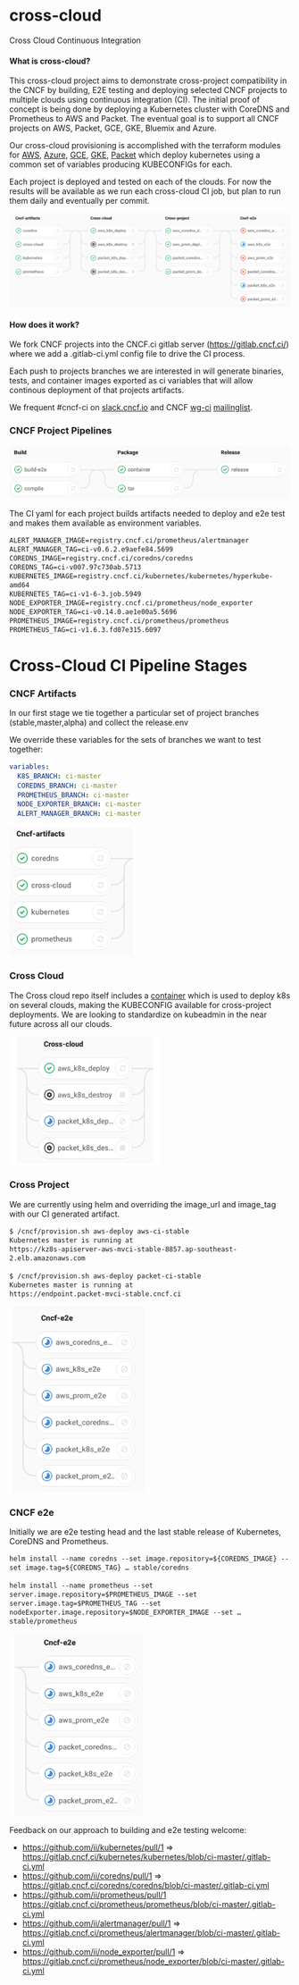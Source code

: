 # cross-cloud
Cross Cloud Continuous Integration

#### What is cross-cloud?

This cross-cloud project aims to demonstrate cross-project compatibility in the
CNCF by building, E2E testing and deploying selected CNCF projects to multiple
clouds using continuous integration (CI). The initial proof of concept is being
done by deploying a Kubernetes cluster with CoreDNS and Prometheus to AWS and
Packet. The eventual goal is to support all CNCF projects on AWS, Packet, GCE,
GKE, Bluemix and Azure.

Our cross-cloud provisioning is accomplished with the terraform modules for
[AWS](./aws), [Azure](./azure), [GCE](./gce), [GKE](./gke), [Packet](./packet)
which deploy kubernetes using a common set of variables producing KUBECONFIGs
for each.

Each project is deployed and tested on each of the clouds. For now the results
will be available as we run each cross-cloud CI job, but plan to run them daily
and eventually per commit.

![cross-cloud-pipeline](docs/images/cross-cloud-pipeline.png)

#### How does it work?

We fork CNCF projects into the CNCF.ci gitlab server (https://gitlab.cncf.ci/)
where we add a .gitlab-ci.yml config file to drive the CI process.

Each push to projects branches we are interested in will generate binaries,
tests, and container images exported as ci variables that will allow continous
deployment of that projects artifacts.

We frequent #cncf-ci on [slack.cncf.io](slack.cncf.io) and CNCF [wg-ci](https://github.com/cncf/wg-ci) [mailinglist](https://lists.cncf.io/mailman/listinfo/cncf-ci-public). 

### CNCF Project Pipelines

![cross-cloud-pipeline](docs/images/cncf-project-pipelines.png)

The CI yaml for each project builds artifacts needed to deploy and e2e test and
makes them available as environment variables.

```
ALERT_MANAGER_IMAGE=registry.cncf.ci/prometheus/alertmanager
ALERT_MANAGER_TAG=ci-v0.6.2.e9aefe84.5699
COREDNS_IMAGE=registry.cncf.ci/coredns/coredns
COREDNS_TAG=ci-v007.97c730ab.5713
KUBERNETES_IMAGE=registry.cncf.ci/kubernetes/kubernetes/hyperkube-amd64
KUBERNETES_TAG=ci-v1-6-3.job.5949
NODE_EXPORTER_IMAGE=registry.cncf.ci/prometheus/node_exporter
NODE_EXPORTER_TAG=ci-v0.14.0.ae1e00a5.5696
PROMETHEUS_IMAGE=registry.cncf.ci/prometheus/prometheus
PROMETHEUS_TAG=ci-v1.6.3.fd07e315.6097
```

# Cross-Cloud CI Pipeline Stages

### CNCF Artifacts 

In our first stage we tie together a particular set of project branches
(stable,master,alpha) and collect the release.env

We override these variables for the sets of branches we want to test together:

```yaml
variables:
  K8S_BRANCH: ci-master
  COREDNS_BRANCH: ci-master
  PROMETHEUS_BRANCH: ci-master
  NODE_EXPORTER_BRANCH: ci-master
  ALERT_MANAGER_BRANCH: ci-master
```
![cncf-artifacts-stage](docs/images/cncf-artifacts-stage.png)

### Cross Cloud

The Cross cloud repo itself includes a [container](Dockerfile) which is used to
deploy k8s on several clouds, making the KUBECONFIG available for cross-project
deployments. We are looking to standardize on kubeadmin in the near future
across all our clouds.

![cross-cloud-stage](docs/images/cross-cloud-stage.png)

### Cross Project

We are currently using helm and overriding the image_url and image_tag with our
CI generated artifact.

```
$ /cncf/provision.sh aws-deploy aws-ci-stable
Kubernetes master is running at
https://kz8s-apiserver-aws-mvci-stable-8857.ap-southeast-2.elb.amazonaws.com

$ /cncf/provision.sh aws-deploy packet-ci-stable
Kubernetes master is running at
https://endpoint.packet-mvci-stable.cncf.ci
```

![cross-cloud-stage](docs/images/cross-project-stage.png)

### CNCF e2e

Initially we are e2e testing head and the last stable release of Kubernetes, CoreDNS
and Prometheus.

```
helm install --name coredns --set image.repository=${COREDNS_IMAGE} --set image.tag=${COREDNS_TAG} … stable/coredns

helm install --name prometheus --set server.image.repository=$PROMETHEUS_IMAGE --set server.image.tag=$PROMETHEUS_TAG --set nodeExporter.image.repository=$NODE_EXPORTER_IMAGE --set … stable/prometheus
```

![cncf-e2e-stage](docs/images/cncf-e2e-stage.png)

Feedback on our approach to building and e2e testing welcome:

 * https://github.com/ii/kubernetes/pull/1 => https://gitlab.cncf.ci/kubernetes/kubernetes/blob/ci-master/.gitlab-ci.yml
 * https://github.com/ii/coredns/pull/1 => https://gitlab.cncf.ci/coredns/coredns/blob/ci-master/.gitlab-ci.yml
 * https://github.com/ii/prometheus/pull/1 https://gitlab.cncf.ci/prometheus/prometheus/blob/ci-master/.gitlab-ci.yml
 * https://github.com/ii/alertmanager/pull/1 => https://gitlab.cncf.ci/prometheus/alertmanager/blob/ci-master/.gitlab-ci.yml
 * https://github.com/ii/node_exporter/pull/1 => https://gitlab.cncf.ci/prometheus/node_exporter/blob/ci-master/.gitlab-ci.yml

